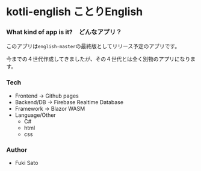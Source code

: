 # kotli-english ことりEnglish

### What kind of app is it?　どんなアプリ？

このアプリは`english-master`の最終版としてリリース予定のアプリです。

今までの４世代作成してきましたが、その４世代とは全く別物のアプリになります。

### Tech
- Frontend -> Github pages
- Backend/DB -> Firebase Realtime Database
- Framework -> Blazor WASM
- Language/Other
    - C#
    - html
    - css

### Author
- Fuki Sato